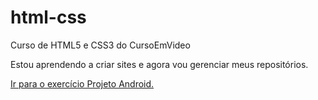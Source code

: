 # html-css
 Curso de HTML5 e CSS3 do CursoEmVideo

Estou aprendendo a criar sites e agora vou gerenciar meus repositórios.

<a href="https://samuvasco.github.io/projeto-android/">Ir para o exercício Projeto Android.</a>